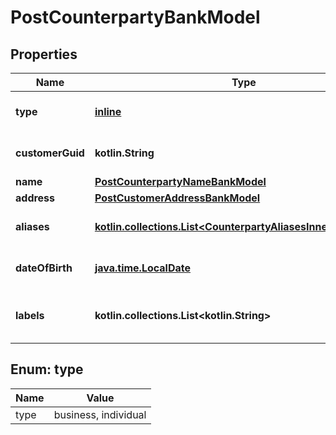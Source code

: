 
# PostCounterpartyBankModel

## Properties
Name | Type | Description | Notes
------------ | ------------- | ------------- | -------------
**type** | [**inline**](#Type) | The counterparty&#39;s type. | 
**customerGuid** | **kotlin.String** | The owning customer&#39;s identifier. |  [optional]
**name** | [**PostCounterpartyNameBankModel**](PostCounterpartyNameBankModel.md) |  |  [optional]
**address** | [**PostCustomerAddressBankModel**](PostCustomerAddressBankModel.md) |  |  [optional]
**aliases** | [**kotlin.collections.List&lt;CounterpartyAliasesInnerBankModel&gt;**](CounterpartyAliasesInnerBankModel.md) | The counterparty&#39;s aliases. |  [optional]
**dateOfBirth** | [**java.time.LocalDate**](java.time.LocalDate.md) | The counterparty&#39;s date of birth. |  [optional]
**labels** | **kotlin.collections.List&lt;kotlin.String&gt;** | The labels associated with the counterparty. |  [optional]


<a name="Type"></a>
## Enum: type
Name | Value
---- | -----
type | business, individual



